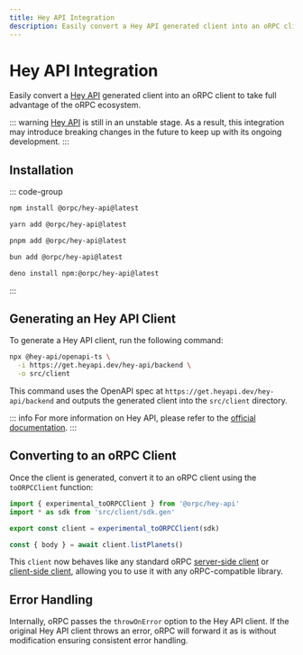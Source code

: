 ```yaml
---
title: Hey API Integration
description: Easily convert a Hey API generated client into an oRPC client to take full advantage of the oRPC ecosystem.
---
```


# Hey API Integration

Easily convert a [Hey API](https://heyapi.dev/) generated client into an oRPC client to take full advantage of the oRPC ecosystem.

::: warning
[Hey API](https://heyapi.dev/) is still in an unstable stage. As a result, this integration may introduce breaking changes in the future to keep up with its ongoing development.
:::

## Installation

::: code-group

```sh [npm]
npm install @orpc/hey-api@latest
```

```sh [yarn]
yarn add @orpc/hey-api@latest
```

```sh [pnpm]
pnpm add @orpc/hey-api@latest
```

```sh [bun]
bun add @orpc/hey-api@latest
```

```sh [deno]
deno install npm:@orpc/hey-api@latest
```

:::

## Generating an Hey API Client

To generate a Hey API client, run the following command:

```sh
npx @hey-api/openapi-ts \
  -i https://get.heyapi.dev/hey-api/backend \
  -o src/client
```

This command uses the OpenAPI spec at `https://get.heyapi.dev/hey-api/backend` and outputs the generated client into the `src/client` directory.

::: info
For more information on Hey API, please refer to the [official documentation](https://heyapi.dev/).
:::

## Converting to an oRPC Client

Once the client is generated, convert it to an oRPC client using the `toORPCClient` function:

```ts
import { experimental_toORPCClient } from '@orpc/hey-api'
import * as sdk from 'src/client/sdk.gen'

export const client = experimental_toORPCClient(sdk)

const { body } = await client.listPlanets()
```

This `client` now behaves like any standard oRPC [server-side client](/docs/client/server-side) or [client-side client](/docs/client/client-side), allowing you to use it with any oRPC-compatible library.

## Error Handling

Internally, oRPC passes the `throwOnError` option to the Hey API client. If the original Hey API client throws an error, oRPC will forward it as is without modification ensuring consistent error handling.

